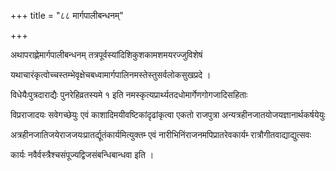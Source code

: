 +++
title = "८८ मार्गपालीबन्धनम्"

+++

अथापराह्णेमार्गपालीबन्धनम् तत्रपूर्वस्यांदिशिकुशकामशमयरज्जुविशेषं

यथाचारंकृत्वोच्चस्तम्भेवृक्षेचबध्वामार्गपालिनमस्तेस्तुसर्वलोकसुखप्रदे ।

विधेयैःपुत्रदाराद्यैः पुनरेहिव्रतस्यमे १ इति नमस्कृत्यप्रार्थ्यतदधोमार्गेणगोगजादिसहिताः

विप्रराजादयः सवेगच्छेयुः एवं काशादिमयीवष्टिकांदृढांकृत्वा एकतो राजपुत्रा अन्यत्रहीनजातयोजयज्ञानार्थकर्षयेयुः

अत्रहीनजातिजयेराजजयःप्रातर्द्यूतंकार्यमित्युक्तम्‍ एवं नारीभिनिंराजनमपिप्रातरेवकार्यम्‍ रात्रौगीतवाद्याद्युत्सवः

कार्यः नवैर्वस्त्रैश्चसंपूज्यद्विजसंबन्धिबान्धवा इति ।
